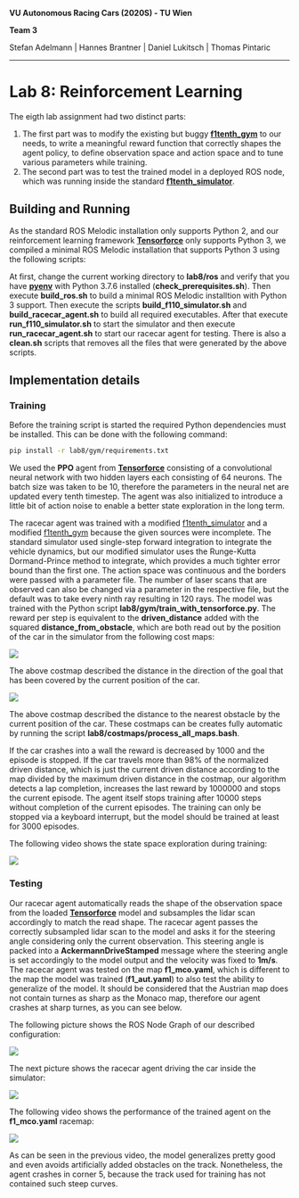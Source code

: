 **VU Autonomous Racing Cars (2020S) - TU Wien**

**Team 3**

Stefan Adelmann | Hannes  Brantner | Daniel Lukitsch | Thomas Pintaric

------

# Lab 8: Reinforcement Learning

The eigth lab assignment had two distinct parts:

1. The first part was to modify the existing but buggy [**f1tenth_gym**](https://github.com/f1tenth/f1tenth_gym) to our needs, to write a meaningful reward function that correctly shapes the agent policy, to define observation space and action space and to tune various parameters while training.
2. The second part was to test the trained model in a deployed ROS node, which was running inside the standard [**f1tenth_simulator**](https://github.com/f1tenth/f1tenth_simulator).

## Building and Running

As the standard ROS Melodic installation only supports Python 2, and our reinforcement learning framework [**Tensorforce**](https://github.com/tensorforce/tensorforce) only supports Python 3, we compiled a minimal ROS Melodic installation that supports Python 3 using the following scripts:

At first, change the current working directory to **lab8/ros** and verify that you have [**pyenv**](https://github.com/pyenv/pyenv) with Python 3.7.6 installed (**check_prerequisites.sh**). Then execute **build_ros.sh** to build a minimal ROS Melodic installtion with Python 3 support. Then execute the scripts **build_f110_simulator.sh** and **build_racecar_agent.sh** to build all required executables. After that execute **run_f110_simulator.sh** to start the simulator and then execute **run_racecar_agent.sh** to start our racecar agent for testing. There is also a **clean<span>.sh</span>** scripts that removes all the files that were generated by the above scripts.

## Implementation details

### Training

Before the training script is started the required Python dependencies must be installed. This can be done with the following command:
```bash
pip install -r lab8/gym/requirements.txt
```

We used the **PPO** agent from [**Tensorforce**](https://github.com/tensorforce/tensorforce) consisting of a convolutional neural network with two hidden layers each consisting of 64 neurons. The batch size was taken to be 10, therefore the parameters in the neural net are updated every tenth timestep. The agent was also initialized to introduce a little bit of action noise to enable a better state exploration in the long term.

The racecar agent was trained with a modified [f1tenth_simulator](https://github.com/pintaric/f1tenth_simulator) and a modified [f1tenth_gym](https://github.com/pintaric/f1tenth_gym) because the given sources were incomplete. The standard simulator used single-step forward integration to integrate the vehicle dynamics, but our modified simulator uses the Runge-Kutta Dormand-Prince method to integrate, which provides a much tighter error bound than the first one. The action space was continuous and the borders were passed with a parameter file. The number of laser scans that are observed can also be changed via a parameter in the respective file, but the default was to take every ninth ray resulting in 120 rays. The model was trained with the Python script **lab8/gym/train_with_tensorforce.py**. The reward per step is equivalent to the **driven_distance** added with the squared **distance_from_obstacle**, which are both read out by the position of the car in the simulator from the following cost maps:

![](./f1_aut.driven_distances.colorized.png)

The above costmap described the distance in the direction of the goal that has been covered by the current position of the car.

![](./f1_aut.distances_from_nearest_obstacle.colorized.png)

The above costmap described the distance to the nearest obstacle by the current position of the car.
These costmaps can be creates fully automatic by running the script **lab8/costmaps/process_all_maps.bash**.

If the car crashes into a wall the reward is decreased by 1000 and the episode is stopped. If the car travels more than 98% of the normalized driven distance, which is just the current driven distance according to the map divided by the maximum driven distance in the costmap, our algorithm detects a lap completion, increases the last reward by 1000000 and stops the current episode. The agent itself stops training after 10000 steps without completion of the current episodes. The training can only be stopped via a keyboard interrupt, but the model should be trained at least for 3000 episodes.

The following video shows the state space exploration during training:

![](../slack/exploration_during_training.gif)

### Testing

Our racecar agent automatically reads the shape of the observation space from the loaded [**Tensorforce**](https://github.com/tensorforce/tensorforce) model and subsamples the lidar scan accordingly to match the read shape. The racecar agent passes the correctly subsampled lidar scan to the model and asks it for the steering angle considering only the current observation. This steering angle is packed into a **AckermannDriveStamped** message where the steering angle is set accordingly to the model output and the velocity was fixed to **1m/s**. The racecar agent was tested on the map **f1_mco.yaml**, which is different to the map the model was trained (**f1_aut.yaml**) to also test the ability to generalize of the model. It should be considered that the Austrian map does not contain turnes as sharp as the Monaco map, therefore our agent crashes at sharp turnes, as you can see below.

The following picture shows the ROS Node Graph of our described configuration:

![](../slack/rosgraph.png)

The next picture shows the racecar agent driving the car inside the simulator:

![](../slack/image.png)

The following video shows the performance of the trained agent on the **f1_mco.yaml** racemap:

![](../slack/driving_video.gif)

As can be seen in the previous video, the model generalizes pretty good and even avoids artificially added obstacles on the track. Nonetheless, the agent crashes in corner 5, because the track used for training has not contained such steep curves.